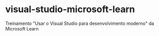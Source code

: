 # visual-studio-microsoft-learn
Treinamento "Usar o Visual Studio para desenvolvimento moderno" da Microsoft Learn
